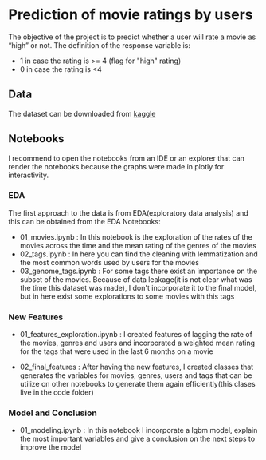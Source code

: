 # Prediction of movie ratings by users

The objective of the project is to predict whether a user will rate a movie as “high” or not. The definition of the response variable is:

- 1 in case the rating is >= 4 (flag for "high" rating)
- 0 in case the rating is <4

## Data

The dataset can be downloaded from [kaggle](https://www.kaggle.com/grouplens/movielens-20m-dataset)

## Notebooks

I recommend to open the notebooks from an IDE or an explorer that can render the notebooks because the graphs were made in plotly for interactivity.

### EDA

The first approach to the data is from EDA(exploratory data analysis) and this can be obtained from the EDA Notebooks:

- 01_movies.ipynb : In this notebook is the exploration of the rates of the movies across the time and the mean rating of the genres of the movies
- 02_tags.ipynb : In here you can find the cleaning with lemmatization and the most common words used by users for the movies
- 03_genome_tags.ipynb : For some tags there exist an importance on the subset of the movies. Because of data leakage(it is not clear what was the time this dataset was made), I don't incorporate it to the final model, but in here exist some explorations to some movies with this tags

### New Features

- 01_features_exploration.ipynb : I created features of lagging the rate of the movies, genres and users and incorporated a weighted mean rating for the tags that were used in the last 6 months on a movie

- 02_final_features : After having the new features, I created classes that generates the variables for movies, genres, users and tags that can be utilize on other notebooks to generate them again efficiently(this clases live in the code folder)

### Model and Conclusion

- 01_modeling.ipynb : In this notebook I incorporate a lgbm model, explain the most important variables and give a conclusion on the next steps to improve the model
